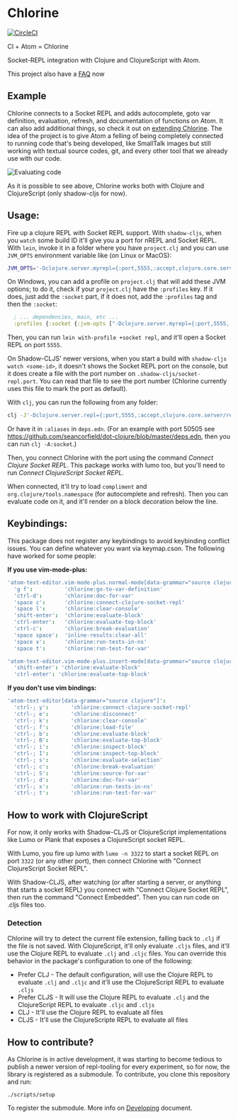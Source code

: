 # Chlorine
[![CircleCI](https://circleci.com/gh/mauricioszabo/atom-chlorine.svg?style=svg)](https://circleci.com/gh/mauricioszabo/atom-chlorine)

Cl + Atom = Chlorine

Socket-REPL integration with Clojure and ClojureScript with Atom.

This project also have a [FAQ](https://github.com/mauricioszabo/repl-tooling/blob/master/doc/FAQ.md) now

## Example
Chlorine connects to a Socket REPL and adds autocomplete, goto var definition, evaluation, refresh, and documentation of functions on Atom. It can also add additional things, so check it out on [extending Chlorine](docs/extending.md). The idea of the project is to give Atom a felling of being completely connected to running code that's being developed, like SmallTalk images but still working with textual source codes, git, and every other tool that we already use with our code.

![Evaluating code](docs/eval-code.gif)

As it is possible to see above, Chlorine works both with Clojure and ClojureScript (only shadow-cljs for now).

## Usage:
Fire up a clojure REPL with Socket REPL support. With `shadow-cljs`, when you `watch` some build ID it'll give you a port for nREPL and Socket REPL. With `lein`, invoke it in a folder where you have `project.clj` and you can use `JVM_OPTS` environment variable like (on Linux or MacOS):

```bash
JVM_OPTS='-Dclojure.server.myrepl={:port,5555,:accept,clojure.core.server/repl}' lein repl
```

On Windows, you can add a profile on `project.clj` that will add these JVM options; to do it, check if your `project.clj` have the `:profiles` key. If it does, just add the `:socket` part, if it does not, add the `:profiles` tag and then the `:socket`:

```clojure
  ; ... dependencies, main, etc ...
  :profiles {:socket {:jvm-opts ["-Dclojure.server.myrepl={:port,5555,:accept,clojure.core.server/repl}"]}}
```

Then, you can run `lein with-profile +socket repl`, and it'll open a Socket REPL on port `5555`.

On Shadow-CLJS' newer versions, when you start a build with `shadow-cljs watch <some-id>`, it doesn't shows the Socket REPL port on the console, but it does create a file with the port number on `.shadow-cljs/socket-repl.port`. You can read that file to see the port number (Chlorine currently uses this file to mark the port as default).

With `clj`, you can run the following from any folder:

```bash
clj -J'-Dclojure.server.repl={:port,5555,:accept,clojure.core.server/repl}'
```

Or have it in `:aliases` in `deps.edn`. (For an example with port 50505 see https://github.com/seancorfield/dot-clojure/blob/master/deps.edn, then you can run `clj -A:socket`.)

Then, you connect Chlorine with the port using the command _Connect Clojure Socket REPL_. This package works with lumo too, but you'll need to run _Connect ClojureScript Socket REPL_.

When connected, it'll try to load `compliment` and `org.clojure/tools.namespace` (for autocomplete and refresh). Then you can evaluate code on it, and it'll render on a block decoration below the line.

## Keybindings:
This package does not register any keybindings to avoid keybinding conflict issues. You can define whatever you want via keymap.cson. The following have worked for some people:

**If you use vim-mode-plus:**
```cson
'atom-text-editor.vim-mode-plus.normal-mode[data-grammar="source clojure"]':
  'g f':          'chlorine:go-to-var-definition'
  'ctrl-d':       'chlorine:doc-for-var'
  'space c':      'chlorine:connect-clojure-socket-repl'
  'space l':      'chlorine:clear-console'
  'shift-enter':  'chlorine:evaluate-block'
  'ctrl-enter':   'chlorine:evaluate-top-block'
  'ctrl-c':       'chlorine:break-evaluation'
  'space space':  'inline-results:clear-all'
  'space x':      'chlorine:run-tests-in-ns'
  'space t':      'chlorine:run-test-for-var'

'atom-text-editor.vim-mode-plus.insert-mode[data-grammar="source clojure"]':
  'shift-enter': 'chlorine:evaluate-block'
  'ctrl-enter': 'chlorine:evaluate-top-block'
```

**If you don't use vim bindings:**
```cson
'atom-text-editor[data-grammar="source clojure"]':
  'ctrl-; y':       'chlorine:connect-clojure-socket-repl'
  'ctrl-; e':       'chlorine:disconnect'
  'ctrl-; k':       'chlorine:clear-console'
  'ctrl-; f':       'chlorine:load-file'
  'ctrl-; b':       'chlorine:evaluate-block'
  'ctrl-; B':       'chlorine:evaluate-top-block'
  'ctrl-; i':       'chlorine:inspect-block'
  'ctrl-; I':       'chlorine:inspect-top-block'
  'ctrl-; s':       'chlorine:evaluate-selection'
  'ctrl-; c':       'chlorine:break-evaluation'
  'ctrl-; S':       'chlorine:source-for-var'
  'ctrl-; d':       'chlorine:doc-for-var'
  'ctrl-; x':       'chlorine:run-tests-in-ns'
  'ctrl-; t':       'chlorine:run-test-for-var'
```
## How to work with ClojureScript
For now, it only works with Shadow-CLJS or ClojureScript implementations like Lumo or Plank that exposes a ClojureScript socket REPL.

With Lumo, you fire up lumo with `lumo -n 3322` to start a socket REPL on port `3322` (or any other port), then connect Chlorine with "Connect ClojureScript Socket REPL".

With Shadow-CLJS, after watching (or after starting a server, or anything that starts a socket REPL) you connect with "Connect Clojure Socket REPL", then run the command "Connect Embedded". Then you can run code on .cljs files too.

### Detection
Chlorine will try to detect the current file extension, falling back to `.clj` if the file is not saved. With ClojureScript, it'll only evaluate `.cljs` files, and it'll use the Clojure REPL to evaluate `.clj` and `.cljc` files. You can override this behavior in the package's configuration to one of the following:

* Prefer CLJ - The default configuration, will use the Clojure REPL to evaluate `.clj` and `.cljc` and it'll use the ClojureScript REPL to evaluate `.cljs`
* Prefer CLJS - It will use the Clojure REPL to evaluate `.clj` and the ClojureScript REPL to evaluate `.cljc` and `.cljs`
* CLJ - It'll use the Clojure REPL to evaluate all files
* CLJS - It'll use the ClojureScripte REPL to evaluate all files

## How to contribute?
As Chlorine is in active development, it was starting to become tedious to publish a newer version of repl-tooling for every experiment, so for now, the library is registered as a submodule. To contribute, you clone this repository and run:

```
./scripts/setup
```

To register the submodule. More info on [Developing](docs/developing.md) document.
